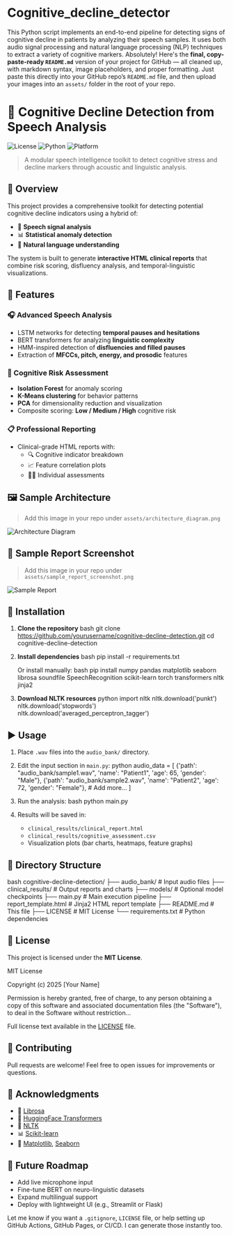 # Cognitive_decline_detector
This Python script implements an end-to-end pipeline for detecting signs of cognitive decline in patients by analyzing their speech samples. It uses both audio signal processing and natural language processing (NLP) techniques to extract a variety of cognitive markers.
Absolutely! Here's the **final, copy-paste-ready `README.md`** version of your project for GitHub — all cleaned up, with markdown syntax, image placeholders, and proper formatting. Just paste this directly into your GitHub repo’s `README.md` file, and then upload your images into an `assets/` folder in the root of your repo.

# 🧠 Cognitive Decline Detection from Speech Analysis

![License](https://img.shields.io/badge/License-MIT-green.svg)
![Python](https://img.shields.io/badge/Python-3.8%2B-blue.svg)
![Platform](https://img.shields.io/badge/Platform-Multiplatform-lightgrey.svg)

> A modular speech intelligence toolkit to detect cognitive stress and decline markers through acoustic and linguistic analysis.

## 🧪 Overview

This project provides a comprehensive toolkit for detecting potential cognitive decline indicators using a hybrid of:

- 🎤 **Speech signal analysis**
- 📊 **Statistical anomaly detection**
- 🧠 **Natural language understanding**

The system is built to generate **interactive HTML clinical reports** that combine risk scoring, disfluency analysis, and temporal-linguistic visualizations.

## 🧰 Features

### 🎧 Advanced Speech Analysis
- LSTM networks for detecting **temporal pauses and hesitations**
- BERT transformers for analyzing **linguistic complexity**
- HMM-inspired detection of **disfluencies and filled pauses**
- Extraction of **MFCCs, pitch, energy, and prosodic** features

### 🧠 Cognitive Risk Assessment
- **Isolation Forest** for anomaly scoring
- **K-Means clustering** for behavior patterns
- **PCA** for dimensionality reduction and visualization
- Composite scoring: **Low / Medium / High** cognitive risk

### 📋 Professional Reporting
- Clinical-grade HTML reports with:
  - 🔍 Cognitive indicator breakdown
  - 📈 Feature correlation plots
  - 🧑‍⚕️ Individual assessments


## 🖼 Sample Architecture

> Add this image in your repo under `assets/architecture_diagram.png`

![Architecture Diagram](assets/architecture_diagram.png)


## 📸 Sample Report Screenshot

> Add this image in your repo under `assets/sample_report_screenshot.png`

![Sample Report](assets/sample_report_screenshot.png)


## 💾 Installation

1. **Clone the repository**
   bash
   git clone https://github.com/yourusername/cognitive-decline-detection.git
   cd cognitive-decline-detection
   

2. **Install dependencies**
   bash
   pip install -r requirements.txt
   

   Or install manually:
   bash
   pip install numpy pandas matplotlib seaborn librosa soundfile SpeechRecognition scikit-learn torch transformers nltk jinja2
   

3. **Download NLTK resources**
   python
   import nltk
   nltk.download('punkt')
   nltk.download('stopwords')
   nltk.download('averaged_perceptron_tagger')
   

## ▶️ Usage

1. Place `.wav` files into the `audio_bank/` directory.

2. Edit the input section in `main.py`:
   python
   audio_data = [
       {'path': "audio_bank/sample1.wav", 'name': "Patient1", 'age': 65, 'gender': "Male"},
       {'path': "audio_bank/sample2.wav", 'name': "Patient2", 'age': 72, 'gender': "Female"},
       # Add more...
   ]


3. Run the analysis:
   bash
   python main.py

4. Results will be saved in:
   - `clinical_results/clinical_report.html`
   - `clinical_results/cognitive_assessment.csv`
   - Visualization plots (bar charts, heatmaps, feature graphs)


## 📂 Directory Structure

bash
cognitive-decline-detection/
├── audio_bank/                # Input audio files
├── clinical_results/          # Output reports and charts
├── models/                    # Optional model checkpoints
├── main.py                    # Main execution pipeline
├── report_template.html       # Jinja2 HTML report template
├── README.md                  # This file
├── LICENSE                    # MIT License
└── requirements.txt           # Python dependencies


## 📑 License

This project is licensed under the **MIT License**.

MIT License

Copyright (c) 2025 [Your Name]

Permission is hereby granted, free of charge, to any person obtaining a copy
of this software and associated documentation files (the "Software"), to deal
in the Software without restriction...


Full license text available in the [LICENSE](LICENSE) file.


## 🤝 Contributing

Pull requests are welcome! Feel free to open issues for improvements or questions.


## 🙌 Acknowledgments

- 🎵 [Librosa](https://librosa.org)
- 🤗 [HuggingFace Transformers](https://huggingface.co)
- 📘 [NLTK](https://www.nltk.org)
- 📊 [Scikit-learn](https://scikit-learn.org)
- 🎨 [Matplotlib](https://matplotlib.org), [Seaborn](https://seaborn.pydata.org)


## 🚀 Future Roadmap

- Add live microphone input
- Fine-tune BERT on neuro-linguistic datasets
- Expand multilingual support
- Deploy with lightweight UI (e.g., Streamlit or Flask)


Let me know if you want a `.gitignore`, `LICENSE` file, or help setting up GitHub Actions, GitHub Pages, or CI/CD. I can generate those instantly too.
